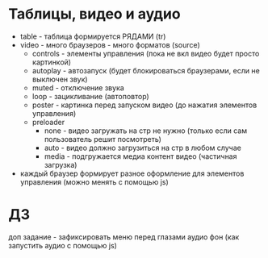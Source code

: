 # Таблицы, видео и аудио
- table -  таблица формируется РЯДАМИ (tr)
- video - много браузеров - много форматов (source)
  - controls - элементы управления (пока не вкл видео будет просто картинкой)
  - autoplay - автозапуск (будет блокироваться браузерами, если не выключен звук)
  - muted - отключение звука
  - loop - зацикливание (автоповтор)
  - poster - картинка перед запуском видео (до нажатия элементов управления)
  - preloader
    - none - видео загружать на стр не нужно (только если сам пользователь решит посмотреть)
    - auto - видео должно загрузиться на стр в любом случае
    - media - подгружается медиа контент видео (частичная загрузка)
- каждый браузер формирует разное оформление для элементов управления (можно менять с помощью js)

# ДЗ
доп задание - зафиксировать меню перед глазами
аудио фон (как запустить аудио с помощью js)
